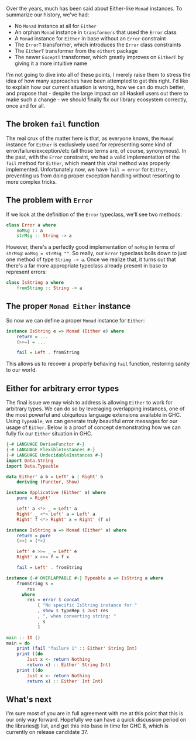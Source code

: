 Over the years, much has been said about Either-like `Monad` instances. To summarize our history, we've had:

* No `Monad` instance at all for `Either`
* An orphan `Monad` instance in `transformers` that used the `Error` class
* A `Monad` instance for `Either` in base without an `Error` constraint
* The `ErrorT` transformer, which introduces the `Error` class constraints
* The `EitherT` transformer from the `eithert` package
* The newer `ExceptT` transformer, which greatly improves on `EitherT` by giving it a more intuitive name

I'm not going to dive into all of these points, I merely raise them to stress the idea of how many approaches have been attempted to get this right. I'd like to explain how our current situation is wrong, how we can do much better, and propose that - despite the large impact on all Haskell users out there to make such a change - we should finally fix our library ecosystem correctly, once and for all.

## The broken `fail` function

The real crux of the matter here is that, as everyone knows, the `Monad` instance for `Either` is exclusively used for representing some kind of error/failure/exception/etc (all those terms are, of course, synonymous). In the past, with the `Error` constraint, we had a valid implementation of the `fail` method for `Either`, which meant this vital method was properly implemented. Unfortunately now, we have `fail = error` for `Either`, preventing us from doing proper exception handling without resorting to more complex tricks.

## The problem with `Error`

If we look at the definition of the `Error` typeclass, we'll see two methods:

```haskell
class Error a where
    noMsg :: a
    strMsg :: String -> a
```

However, there's a perfectly good implementation of `noMsg` in terms of `strMsg`: `noMsg = strMsg ""`. So really, our `Error` typeclass boils down to just one method of type `String -> a`. Once we realize that, it turns out that there's a far more appropriate typeclass already present in base to represent errors:

```haskell
class IsString a where
    fromString :: String -> a
```

## The proper `Monad Either` instance

So now we can define a proper `Monad` instance for `Either`:

```haskell
instance IsString e => Monad (Either e) where
    return = ...
    (>>=) = ...

    fail = Left . fromString
```

This allows us to recover a properly behaving `fail` function, restoring sanity to our world.

## Either for arbitrary error types

The final issue we may wish to address is allowing `Either` to work for arbitrary types. We can do so by leveraging overlapping instances, one of the most powerful and ubiquitous language extensions available in GHC. Using `Typeable`, we can generate truly beautiful error messages for our usage of `Either`. Below is a proof of concept demonstrating how we can fully fix our `Either` situation in GHC.

```haskell
{-# LANGUAGE DeriveFunctor #-}
{-# LANGUAGE FlexibleInstances #-}
{-# LANGUAGE UndecidableInstances #-}
import Data.String
import Data.Typeable

data Either' a b = Left' a | Right' b
    deriving (Functor, Show)

instance Applicative (Either' a) where
    pure = Right'

    Left' a <*> _ = Left' a
    Right' _ <*> Left' a = Left' a
    Right' f <*> Right' x = Right' (f x)

instance IsString a => Monad (Either' a) where
    return = pure
    (>>) = (*>)

    Left' e >>= _ = Left' e
    Right' x >>= f = f x

    fail = Left' . fromString

instance {-# OVERLAPPABLE #-} Typeable a => IsString a where
    fromString s =
        res
      where
        res = error $ concat
            [ "No specific IsString instance for "
            , show $ typeRep $ Just res
            , ", when converting string: "
            , s
            ]

main :: IO ()
main = do
    print (fail "failure 1" :: Either' String Int)
    print ((do
        Just x <- return Nothing
        return x) :: Either' String Int)
    print ((do
        Just x <- return Nothing
        return x) :: Either' Int Int)
```

## What's next

I'm sure most of you are in full agreement with me at this point that this is our only way forward. Hopefully we can have a quick discussion period on the libraries@ list, and get this into base in time for GHC 8, which is currently on release candidate 37.
